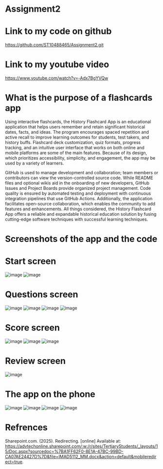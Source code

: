 # Assignment2

# Link to my code on github

https://github.com/ST10488465/Assignment2.git

# Link to my youtube video

https://www.youtube.com/watch?v=-Adx7BgYVQw

# What is the purpose of a flashcards app

Using interactive flashcards, the History Flashcard App is an educational application that helps users remember and retain significant historical dates, facts, and ideas.  The program encourages spaced repetition and active recall to improve learning outcomes for students, test takers, and history buffs.  Flashcard deck customization, quiz formats, progress tracking, and an intuitive user interface that works on both online and mobile platforms are some of the main features.  Because of its design, which prioritizes accessibility, simplicity, and engagement, the app may be used by a variety of learners.

GitHub is used to manage development and collaboration; team members or contributors can view the version-controlled source code.  While README files and optional wikis aid in the onboarding of new developers, GitHub Issues and Project Boards provide organized project management.  Code quality is ensured by automated testing and deployment with continuous integration pipelines that use GitHub Actions.  Additionally, the application facilitates open-source collaboration, which enables the community to add features and enhancements.  All things considered, the History Flashcard App offers a reliable and expandable historical education solution by fusing cutting-edge software techniques with successful learning techniques.

# Screenshots of the app and the code

# Start screen

![image](https://github.com/user-attachments/assets/169884c6-1dfa-461b-9491-5638b9c5f95a)
![image](https://github.com/user-attachments/assets/d050aad6-85ad-4b92-86e3-86c4b75d5343)

# Questions screen

![image](https://github.com/user-attachments/assets/87a8c787-c2b9-4976-9d93-11d2d0d6a64d)
![image](https://github.com/user-attachments/assets/d2acf652-5af6-496d-9a6a-e3eb47b575ae)
![image](https://github.com/user-attachments/assets/24b52270-3909-40c0-9b86-b4f3f393cbcc)
![image](https://github.com/user-attachments/assets/264ac3d0-3e1f-4c38-9ff0-a9d337e79e6f)

# Score screen

![image](https://github.com/user-attachments/assets/9ef8d904-6ef8-4415-98a4-e0583be99f20)
![image](https://github.com/user-attachments/assets/a9327e5b-2880-4247-a059-ca6c0a2a8b8b)
![image](https://github.com/user-attachments/assets/03a3a282-478c-447f-a069-482a69513c42)

# Review screen

![image](https://github.com/user-attachments/assets/d8984f65-9f4f-44bc-9492-647ce80ef395)

# The app on the phone

![image](https://github.com/user-attachments/assets/b14759c3-3b5d-4ba1-8577-985d3101bcdc)
![image](https://github.com/user-attachments/assets/fcd8da03-a7bc-432e-9a12-9d076f41aed6)
![image](https://github.com/user-attachments/assets/2f4e2fa0-672c-4d18-ac48-8047352cdc77)
![image](https://github.com/user-attachments/assets/d9359124-aa5c-43a4-a83e-5ba8a5f20cb4)

# Refrences

Sharepoint.com. (2025). Redirecting. [online] Available at: https://advtechonline.sharepoint.com/:w:/r/sites/TertiaryStudents/_layouts/15/Doc.aspx?sourcedoc=%7BA1FF62F0-8E1A-47BC-99BD-CA07AE24427D%7D&file=IMAD5112_MM.docx&action=default&mobileredirect=true.

‌











